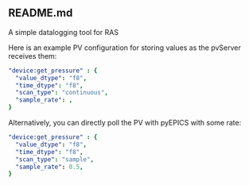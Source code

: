 ## README.md ##
A simple datalogging tool for RAS 

Here is an example PV configuration for storing values as the pvServer receives them:
```yaml
"device:get_pressure" : {
  "value_dtype": "f8",
  "time_dtype": "f8",
  "scan_type": "continuous",
  "sample_rate": ,
}
```

Alternatively, you can directly poll the PV with pyEPICS with some rate:
```yaml
"device:get_pressure" : {
  "value_dtype": "f8",
  "time_dtype": "f8",
  "scan_type": "sample",
  "sample_rate": 0.5,
}
```
